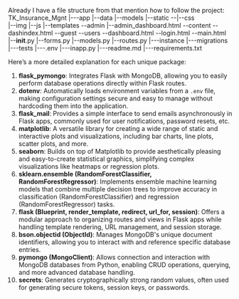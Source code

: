 Already I have a file structure from that mention how to follow the project:
TK_Insurance_Mgnt
|---app
	|--data
	|--models
	|--static
	\--|--css	
	   |--img
	   |--js
	|--templates
	\--admin
		|--admin_dashboard.html
	\--content
		\--dashindex.html
	\--guest
	\--users
		\--dashboard.html
		\--login.html
		\--main.html
	|--__init__.py
	|--forms.py
	|--models.py
	|--routes.py
|---instance
|---migrations
|---tests
|---.env
|---inapp.py
|---readme.md
|---requirements.txt


Here’s a more detailed explanation for each unique package:

1. **flask_pymongo**: Integrates Flask with MongoDB, allowing you to easily perform database operations directly within Flask routes.
2. **dotenv**: Automatically loads environment variables from a `.env` file, making configuration settings secure and easy to manage without hardcoding them into the application.
3. **flask_mail**: Provides a simple interface to send emails asynchronously in Flask apps, commonly used for user notifications, password resets, etc.
4. **matplotlib**: A versatile library for creating a wide range of static and interactive plots and visualizations, including bar charts, line plots, scatter plots, and more.
5. **seaborn**: Builds on top of Matplotlib to provide aesthetically pleasing and easy-to-create statistical graphics, simplifying complex visualizations like heatmaps or regression plots.
6. **sklearn.ensemble (RandomForestClassifier, RandomForestRegressor)**: Implements ensemble machine learning models that combine multiple decision trees to improve accuracy in classification (RandomForestClassifier) and regression (RandomForestRegressor) tasks.
7. **flask (Blueprint, render_template, redirect, url_for, session)**: Offers a modular approach to organizing routes and views in Flask apps while handling template rendering, URL management, and session storage.
8. **bson.objectid (ObjectId)**: Manages MongoDB's unique document identifiers, allowing you to interact with and reference specific database entries.
9. **pymongo (MongoClient)**: Allows connection and interaction with MongoDB databases from Python, enabling CRUD operations, querying, and more advanced database handling.
10. **secrets**: Generates cryptographically strong random values, often used for generating secure tokens, session keys, or passwords.